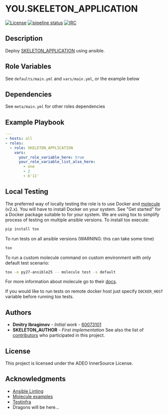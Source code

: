 # YOU.SKELETON_APPLICATION
[![License](https://img.shields.io/badge/license-MIT%20License-brightgreen.svg)](https://opensource.org/licenses/MIT)
[![pipeline status](https://gitlab.lmru.adeo.com/BI/dataplatform-infrastructure/role-SKELETON_APPLICATION/badges/master/pipeline.svg)](https://gitlab.lmru.adeo.com/BI/dataplatform-infrastructure/role-SKELETON_APPLICATION/commits/master)
[![IRC](https://img.shields.io/badge/dataplatformhq.slack.com-%23ansible-yellow.svg)](https://dataplatform-hq.slack.com/messages/CLM2NRTCL)

## Description

Deploy [SKELETON_APPLICATION](https://gitlab.lmru.adeo.com/BI/dataplatform-infrastructure/role-SKELETON_APPLICATION) using ansible.


Role Variables
--------------

See `defaults/main.yml` and `vars/main.yml`, or the example below

Dependencies
------------

See `meta/main.yml` for other roles dependencies

Example Playbook
----------------

```yaml
---
- hosts: all
- roles:
  - role: SKELETON_APPLICATION
    vars:
      your_role_variable_here: true
      your_role_variable_list_also_here:
        - one
        - 2
        - b'11'
```

## Local Testing

The preferred way of locally testing the role is to use Docker and [molecule](https://github.com/metacloud/molecule) (v2.x). You will have to install Docker on your system. See "Get started" for a Docker package suitable to for your system.
We are using tox to simplify process of testing on multiple ansible versions. To install tox execute:
```sh
pip install tox
```
To run tests on all ansible versions (WARNING: this can take some time)
```sh
tox
```
To run a custom molecule command on custom environment with only default test scenario:
```sh
tox -e py27-ansible25 -- molecule test -s default
```
For more information about molecule go to their [docs](http://molecule.readthedocs.io/en/latest/).

If you would like to run tests on remote docker host just specify `DOCKER_HOST` variable before running tox tests.


## Authors

* **Dmitry Ibragimov** - *Initial work* - [60073101](https://gitlab.lmru.adeo.com/60073101)
* **SKELETON_AUTHOR** - *First implementation*
See also the list of [contributors](https://gitlab.lmru.adeo.com/groups/BI/dataplatform-ansible/-/group_members) who participated in this project.

## License

This project is licensed under the ADEO InnerSource License.

## Acknowledgments

* [Ansible Linting](https://medium.com/faun/linting-your-ansible-playbooks-and-make-a-continuous-integration-ci-solution-bcf8b4ea4c03)
* [Molecule examples](https://github.com/ansible/molecule/tree/master/test/scenarios/driver)
* [Testinfra](https://github.com/philpep/testinfra)
* Dragons will be here...